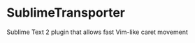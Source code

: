 SublimeTransporter
==================

Sublime Text 2 plugin that allows fast Vim-like caret movement